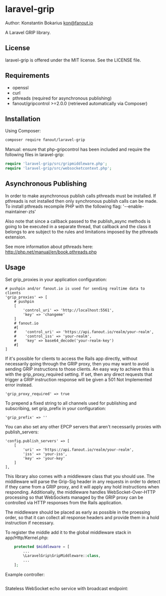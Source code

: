 laravel-grip
================

Author: Konstantin Bokarius <kon@fanout.io>

A Laravel GRIP library.

License
-------

laravel-grip is offered under the MIT license. See the LICENSE file.

Requirements
------------

* openssl
* curl
* pthreads (required for asynchronous publishing)
* fanout/gripcontrol >=2.0.0 (retrieved automatically via Composer)

Installation
------------

Using Composer:

```sh
composer require fanout/laravel-grip
```

Manual: ensure that php-gripcontrol has been included and require the following files in laravel-grip:

```PHP
require 'laravel-grip/src/gripmiddleware.php';
require 'laravel-grip/src/websocketcontext.php';
```

Asynchronous Publishing
-----------------------

In order to make asynchronous publish calls pthreads must be installed. If pthreads is not installed then only synchronous publish calls can be made. To install pthreads recompile PHP with the following flag: '--enable-maintainer-zts'

Also note that since a callback passed to the publish_async methods is going to be executed in a separate thread, that callback and the class it belongs to are subject to the rules and limitations imposed by the pthreads extension.

See more information about pthreads here: http://php.net/manual/en/book.pthreads.php

Usage
-----

Set grip_proxies in your application configuration:

```
# pushpin and/or fanout.io is used for sending realtime data to clients
'grip_proxies' => [
    # pushpin
    [
        'control_uri' => 'http://localhost:5561',
        'key' => 'changeme'
    ]
    # fanout.io
    #[
    #    'control_uri' => 'https://api.fanout.io/realm/your-realm',
    #    'control_iss' => 'your-realm',
    #    'key' => base64_decode('your-realm-key')
    #]
]
```

If it's possible for clients to access the Rails app directly, without necessarily going through the GRIP proxy, then you may want to avoid sending GRIP instructions to those clients. An easy way to achieve this is with the grip_proxy_required setting. If set, then any direct requests that trigger a GRIP instruction response will be given a 501 Not Implemented error instead.

```
'grip_proxy_required' => true
```

To prepend a fixed string to all channels used for publishing and subscribing, set grip_prefix in your configuration:

```
'grip_prefix' => ''
```

You can also set any other EPCP servers that aren't necessarily proxies with publish_servers:

```
'config.publish_servers' => [
    [
        'uri' => 'https://api.fanout.io/realm/your-realm',
        'iss' => 'your-iss',
        'key' => 'your-key'
    ]
],
```

This library also comes with a middleware class that you should use. The middleware will parse the Grip-Sig header in any requests in order to detect if they came from a GRIP proxy, and it will apply any hold instructions when responding. Additionally, the middleware handles WebSocket-Over-HTTP processing so that WebSockets managed by the GRIP proxy can be controlled via HTTP responses from the Rails application.

The middleware should be placed as early as possible in the proessing order, so that it can collect all response headers and provide them in a hold instruction if necessary.

To register the middle add it to the global middleware stack in app/Http/Kernel.php:

```php
    protected $middleware = [
        ...
        \LaravelGrip\GripMiddleware::class,
        ...
    ];
```

Example controller:

```php
```

Stateless WebSocket echo service with broadcast endpoint:

```php
```
